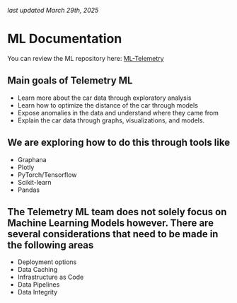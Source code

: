 _last updated March 29th, 2025_

# ML Documentation

You can review the ML repository here:
[ML-Telemetry](https://github.com/UCSolarCarTeam/ML-Telemetry)

## Main goals of Telemetry ML

- Learn more about the car data through exploratory analysis
- Learn how to optimize the distance of the car through models
- Expose anomalies in the data and understand where they came from
- Explain the car data through graphs, visualizations, and models.

## We are exploring how to do this through tools like

- Graphana
- Plotly
- PyTorch/Tensorflow
- Scikit-learn
- Pandas

## The Telemetry ML team does not solely focus on Machine Learning Models however. There are several considerations that need to be made in the following areas

- Deployment options
- Data Caching
- Infrastructure as Code
- Data Pipelines
- Data Integrity
